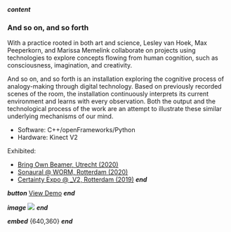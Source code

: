 ___content___
### And so on, and so forth

With a practice rooted in both art and science, Lesley van Hoek, Max Peeperkorn, and Marissa Memelink collaborate on projects using technologies to explore concepts flowing from human cognition, such as consciousness, imagination, and creativity.

And so on, and so forth is an installation exploring the cognitive process of analogy-making through digital technology. Based on previously recorded scenes of the room, the installation continuously interprets its current environment and learns with every observation. Both the output and the technological process of the work are an attempt to illustrate these similar underlying mechanisms of our mind.

- Software: C++/openFrameworks/Python
- Hardware: Kinect V2

Exhibited:<br>
- [Bring Own Beamer, Utrecht (2020)](https://www.byob.nl/)<br>
- [Sonaural @ WORM, Rotterdam (2020)](https://www.facebook.com/events/779908252494813)<br>
- [Certainty Expo @ _V2, Rotterdam (2019)](https://v2.nl/events/certainty-media-technology-exhibition)
___end___

___button___
[View Demo](https://www.youtube.com/watch?v=XyjLAlNoxWo)
___end___

___image___
![](../images/asoasf-proj.jpg)
___end___

___embed___
[](https://www.youtube.com/embed/XyjLAlNoxWo){640,360}
___end___

